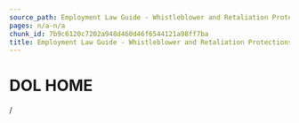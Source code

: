 ```yaml
---
source_path: Employment Law Guide - Whistleblower and Retaliation Protections.md
pages: n/a-n/a
chunk_id: 7b9c6120c7202a948d460d46f6544121a98ff7ba
title: Employment Law Guide - Whistleblower and Retaliation Protections
---
```

# DOL HOME

/
